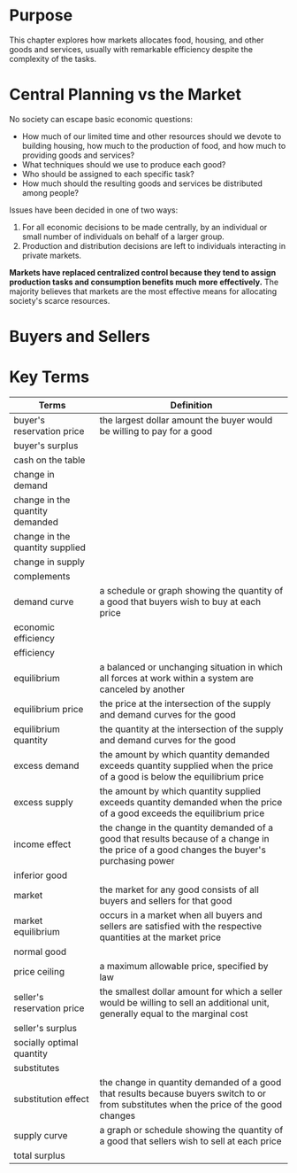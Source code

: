 # Purpose

This chapter explores how markets allocates food, housing, and other goods and services, usually with remarkable efficiency despite the complexity of the tasks. 

# Central Planning vs the Market

No society can escape basic economic questions:
* How much of our limited time and other resources should we devote to building housing, how much to the production of food, and how much to providing goods and services?
* What techniques should we use to produce each good?
* Who should be assigned to each specific task?
* How much should the resulting goods and services be distributed among people?

Issues have been decided in one of two ways:
1. For all economic decisions to be made centrally, by an individual or small number of individuals on behalf of a larger group.
2. Production and distribution decisions are left to individuals interacting in private markets.

**Markets have replaced centralized control because they tend to assign production tasks and consumption benefits much more effectively.** The majority believes that markets are the most effective means for allocating society's scarce resources.

# Buyers and Sellers

# Key Terms

Terms        | Definition
-------------|-----------
buyer's reservation price | the largest dollar amount the buyer would be willing to pay for a good
buyer's surplus |
cash on the table |
change in demand |
change in the quantity demanded | 
change in the quantity supplied |
change in supply |
complements | 
demand curve | a schedule or graph showing the quantity of a good that buyers wish to buy at each price
economic efficiency | 
efficiency |
equilibrium | a balanced or unchanging situation in which all forces at work within a system are canceled by another
equilibrium price | the price at the intersection of the supply and demand curves for the good
equilibrium quantity | the quantity at the intersection of the supply and demand curves for the good
excess demand | the amount by which quantity demanded exceeds quantity supplied when the price of a good is below the equilibrium price
excess supply | the amount by which quantity supplied exceeds quantity demanded when the price of a good exceeds the equilibrium price
income effect | the change in the quantity demanded of a good that results because of a change in the price of a good changes the buyer's purchasing power
inferior good |
market | the market for any good consists of all buyers and sellers for that good
market equilibrium | occurs in a market when all buyers and sellers are satisfied with the respective quantities at the market price
normal good |
price ceiling | a maximum allowable price, specified by law
seller's reservation price | the smallest dollar amount for which a seller would be willing to sell an additional unit, generally equal to the marginal cost
seller's surplus |
socially optimal quantity |
substitutes |
substitution effect | the change in quantity demanded of a good that results because buyers switch to or from substitutes when the price of the good changes
supply curve | a graph or schedule showing the quantity of a good that sellers wish to sell at each price
total surplus |
